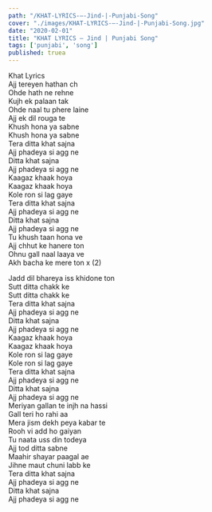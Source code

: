 ```yaml
---
path: "/KHAT-LYRICS-–-Jind-|-Punjabi-Song"
cover: "./images/KHAT-LYRICS-–-Jind-|-Punjabi-Song.jpg"
date: "2020-02-01"
title: "KHAT LYRICS – Jind | Punjabi Song"
tags: ['punjabi', 'song']
published: truea
---
```

  
Khat Lyrics  
Ajj tereyen hathan ch  
Ohde hath ne rehne  
Kujh ek palaan tak  
Ohde naal tu phere laine  
Ajj ek dil rouga te  
Khush hona ya sabne  
Khush hona ya sabne  
Tera ditta khat sajna  
Ajj phadeya si agg ne  
Ditta khat sajna  
Ajj phadeya si agg ne  
Kaagaz khaak hoya  
Kaagaz khaak hoya  
Kole ron si lag gaye  
Tera ditta khat sajna  
Ajj phadeya si agg ne  
Ditta khat sajna  
Ajj phadeya si agg ne  
Tu khush taan hona ve  
Ajj chhut ke hanere ton  
Ohnu gall naal laaya ve  
Akh bacha ke mere ton x (2)  
  
  
  
  
  
  
Jadd dil bhareya iss khidone ton  
Sutt ditta chakk ke  
Sutt ditta chakk ke  
Tera ditta khat sajna  
Ajj phadeya si agg ne  
Ditta khat sajna  
Ajj phadeya si agg ne  
Kaagaz khaak hoya  
Kaagaz khaak hoya  
Kole ron si lag gaye  
Kole ron si lag gaye  
Tera ditta khat sajna  
Ajj phadeya si agg ne  
Ditta khat sajna  
Ajj phadeya si agg ne  
Meriyan gallan te injh na hassi  
Gall teri ho rahi aa  
Mera jism dekh peya kabar te  
Rooh vi add ho gaiyan  
Tu naata uss din todeya  
Ajj tod ditta sabne  
Maahir shayar paagal ae  
Jihne maut chuni labb ke  
Tera ditta khat sajna  
Ajj phadeya si agg ne  
Ditta khat sajna  
Ajj phadeya si agg ne  
